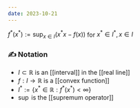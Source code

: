 ```yaml
---
date: 2023-10-21
---
```


$f^*(x^*) := \sup_{x \in I} (x^*x - f(x))$ for $x^* \in I^*, x \in I$
### ✍️ Notation
- $I \subset \mathbb{R}$ is an [[interval]] in the [[real line]]
- $f : I \rightarrow \mathbb{R}$ is a [[convex function]]
- $I^* := \{ x^* \in \mathbb{R} : f^*(x^*) < \infty \}$
- $\sup$ is the [[supremum operator]]